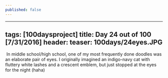 ```yaml
---
published: false
---
```

---
tags: [100daysproject]
title: Day 24 out of 100 [7/31/2016]
header:
  teaser: 100days/24eyes.JPG
---

<img src="{{ site.url }}{{ site.baseurl }}/images/100days/24eyes.JPG" alt="">
In middle school/high school, one of my most frequently done doodles was an elaborate pair of eyes.  I originally imagined an indigo-navy cat with fluttery white lashes and a crescent emblem, but just stopped at the eyes for the night (haha)
